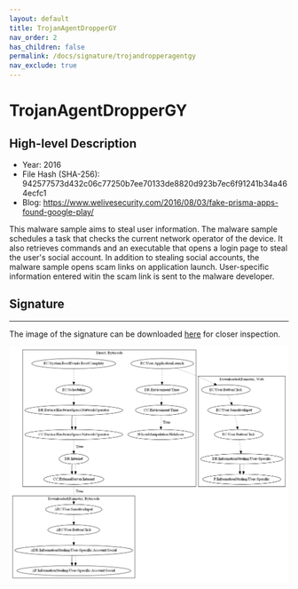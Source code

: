 ```yaml
---
layout: default
title: TrojanAgentDropperGY
nav_order: 2
has_children: false
permalink: /docs/signature/trojandropperagentgy
nav_exclude: true
---
```


# TrojanAgentDropperGY

## High-level Description

* Year: 2016
* File Hash (SHA-256): 942577573d432c06c77250b7ee70133de8820d923b7ec6f91241b34a464ecfc1
* Blog: https://www.welivesecurity.com/2016/08/03/fake-prisma-apps-found-google-play/

This malware sample aims to steal user information. The malware sample schedules a task that checks the current network operator of the device. It also retrieves commands and an executable that opens a login page to steal the user's social account. In addition to stealing social accounts, the malware sample opens scam links on application launch. User-specific information entered witin the scam link is sent to the malware developer.

## Signature
---

The image of the signature can be downloaded [here](../../img/signatures/TrojanDropperAgentGY.png) for closer inspection.

![](../../img/signatures/TrojanDropperAgentGY.png)
